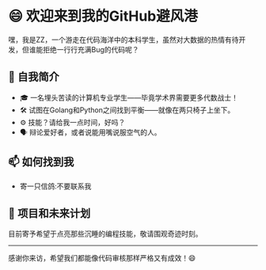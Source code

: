 # 😄 欢迎来到我的GitHub避风港

嘿，我是ZZ，一个游走在代码海洋中的本科学生，虽然对大数据的热情有待开发，但谁能拒绝一行行充满Bug的代码呢？

## 🌱 自我简介

- 🎓 一名埋头苦读的计算机专业学生——毕竟学术界需要更多代数战士！
- 🛠 试图在Golang和Python之间找到平衡——就像在两只椅子上坐下。
- ⚙️ 技能？请给我一点时间，好吗？
- 🗣 辩论爱好者，或者说能用嘴说服空气的人。

## 📫 如何找到我

- 寄一只信鸽:不要联系我

## 🚧 项目和未来计划

目前寄予希望于点亮那些沉睡的编程技能，敬请围观奇迹时刻。

---

感谢你来访，希望我们都能像代码审核那样严格又有成效！😄
